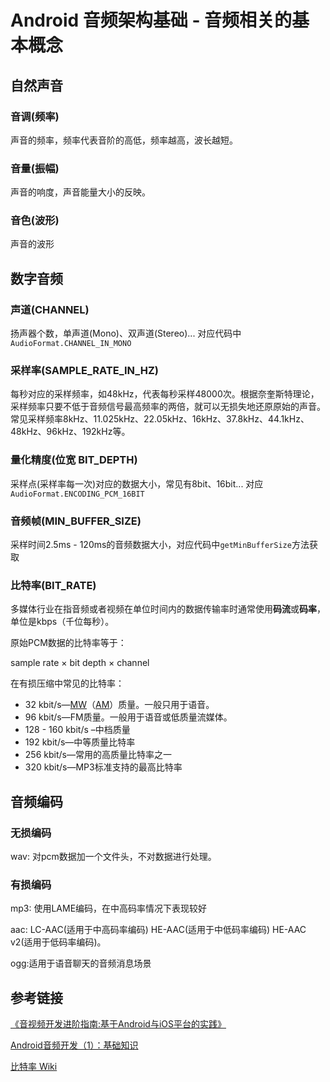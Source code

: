 # Android 音频架构基础 - 音频相关的基本概念

## 自然声音

### 音调(频率)

声音的频率，频率代表音阶的高低，频率越高，波长越短。

### 音量(振幅)

声音的响度，声音能量大小的反映。

### 音色(波形)

声音的波形

## 数字音频

### 声道(CHANNEL)

扬声器个数，单声道(Mono)、双声道(Stereo)... 对应代码中`AudioFormat.CHANNEL_IN_MONO`

### 采样率(SAMPLE_RATE_IN_HZ)

每秒对应的采样频率，如48kHz，代表每秒采样48000次。根据奈奎斯特理论，采样频率只要不低于音频信号最高频率的两倍，就可以无损失地还原原始的声音。常见采样频率8kHz、11.025kHz、22.05kHz、16kHz、37.8kHz、44.1kHz、48kHz、96kHz、192kHz等。

### 量化精度(位宽 BIT_DEPTH)

采样点(采样率每一次)对应的数据大小，常见有8bit、16bit... 对应 `AudioFormat.ENCODING_PCM_16BIT`

### 音频帧(MIN_BUFFER_SIZE)

采样时间2.5ms - 120ms的音频数据大小，对应代码中`getMinBufferSize`方法获取

### 比特率(BIT_RATE)

多媒体行业在指音频或者视频在单位时间内的数据传输率时通常使用**码流**或**码率**，单位是kbps（千位每秒）。

原始PCM数据的比特率等于：

sample rate × bit depth × channel

在有损压缩中常见的比特率：

- 32 kbit/s—[MW](https://zh.wikipedia.org/wiki/%E4%B8%AD%E6%B3%A2 "中波")（[AM](https://zh.wikipedia.org/wiki/%E8%B0%83%E5%B9%85%E5%B9%BF%E6%92%AD "调幅广播")）质量。一般只用于语音。
- 96 kbit/s—FM质量。一般用于语音或低质量流媒体。
- 128 - 160 kbit/s –中档质量
- 192 kbit/s—中等质量比特率
- 256 kbit/s—常用的高质量比特率之一
- 320 kbit/s—MP3标准支持的最高比特率

## 音频编码

### 无损编码

wav: 对pcm数据加一个文件头，不对数据进行处理。

### 有损编码

mp3: 使用LAME编码，在中高码率情况下表现较好

aac: LC-AAC(适用于中高码率编码) HE-AAC(适用于中低码率编码) HE-AAC v2(适用于低码率编码)。

ogg:适用于语音聊天的音频消息场景

## 参考链接

[《音视频开发进阶指南:基于Android与iOS平台的实践》](https://book.douban.com/subject/30124646/)

[Android音频开发（1）：基础知识](https://blog.51cto.com/ticktick/1748506)

[比特率 Wiki](https://en.wikipedia.org/wiki/Bit_rate)
